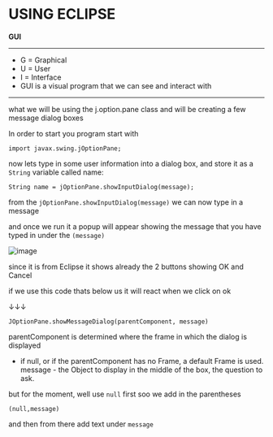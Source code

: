 # USING ECLIPSE
**GUI**

------------------------
- G = Graphical
- U = User
- I = Interface
- GUI is a visual program that we can see and interact with

-----------------------------------------

what we will be using the j.option.pane class and will be creating a few message dialog boxes

In order to start you program start with 
```
import javax.swing.jOptionPane;
```
now lets type in some user information into a dialog box, and store it as a ```String``` variable called name:
```
String name = jOptionPane.showInputDialog(message);
```
from the ```jOptionPane.showInputDialog(message)``` we can now type in a message 

and once we run it a popup will appear showing the message that you have typed in under the ```(message)``` 

![image](https://github.com/user-attachments/assets/cc549a88-dc66-406b-ad2c-889f56e59872)

since it is from Eclipse it shows already the 2 buttons showing 
OK and Cancel

if we use this code thats below us it will react when we click on ok

↓↓↓
```
JOptionPane.showMessageDialog(parentComponent, message)
```
parentComponent is determined where the frame in which the dialog is displayed
- if null, or if the parentComponent has no Frame, a default Frame is used. message - the Object to display in the middle of the box, the question to ask.

but for the moment, well use ```null``` first 
soo we add in the parentheses
```
(null,message)
```
and then from there add text under ```message```
